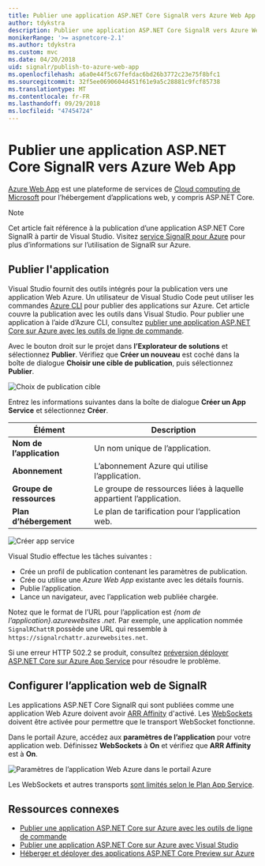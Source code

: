 ```yaml
---
title: Publier une application ASP.NET Core SignalR vers Azure Web App
author: tdykstra
description: Publier une application ASP.NET Core SignalR vers Azure Web App
monikerRange: '>= aspnetcore-2.1'
ms.author: tdykstra
ms.custom: mvc
ms.date: 04/20/2018
uid: signalr/publish-to-azure-web-app
ms.openlocfilehash: a6a0e44f5c67fefdac6bd26b3772c23e75f8bfc1
ms.sourcegitcommit: 32f5ee0690604d451f61e9a5c28881c9fcf85738
ms.translationtype: MT
ms.contentlocale: fr-FR
ms.lasthandoff: 09/29/2018
ms.locfileid: "47454724"
---
```

# <a name="publish-an-aspnet-core-signalr-app-to-an-azure-web-app"></a>Publier une application ASP.NET Core SignalR vers Azure Web App

[Azure Web App](/azure/app-service/app-service-web-overview) est une plateforme de services de [Cloud computing de Microsoft](https://azure.microsoft.com/) pour l’hébergement d’applications web, y compris ASP.NET Core.

> [!NOTE]
> Cet article fait référence à la publication d’une application ASP.NET Core SignalR à partir de Visual Studio. Visitez [service SignalR pour Azure](https://azure.microsoft.com/en-gb/services/signalr-service?) pour plus d’informations sur l’utilisation de SignalR sur Azure.

## <a name="publish-the-app"></a>Publier l'application

Visual Studio fournit des outils intégrés pour la publication vers une application Web Azure. Un utilisateur de Visual Studio Code peut utiliser les commandes [Azure CLI](/cli/azure) pour publier des applications sur Azure. Cet article couvre la publication avec les outils dans Visual Studio. Pour publier une application à l’aide d’Azure CLI, consultez [publier une application ASP.NET Core sur Azure avec les outils de ligne de commande](/azure/app-service/app-service-web-get-started-dotnet).

Avec le bouton droit sur le projet dans **l’Explorateur de solutions** et sélectionnez **Publier**. Vérifiez que **Créer un nouveau** est coché dans la boîte de dialogue **Choisir une cible de publication**, puis sélectionnez **Publier**.

![Choix de publication cible](publish-to-azure-web-app/_static/pick-publish-target-dialog.png)

Entrez les informations suivantes dans la boîte de dialogue **Créer un App Service** et sélectionnez **Créer**.

| Élément | Description |
| ---- | ----------- |
| **Nom de l’application** | Un nom unique de l’application. |
| **Abonnement** | L’abonnement Azure qui utilise l’application. |
| **Groupe de ressources** | Le groupe de ressources liées à laquelle appartient l’application.  |
| **Plan d’hébergement** | Le plan de tarification pour l’application web. |

![Créer app service](publish-to-azure-web-app/_static/create-app-service-dialog.png)

Visual Studio effectue les tâches suivantes :

* Crée un profil de publication contenant les paramètres de publication.
* Crée ou utilise une *Azure Web App* existante avec les détails fournis.
* Publie l’application.
* Lance un navigateur, avec l’application web publiée chargée.

Notez que le format de l’URL pour l’application est *{nom de l’application}.azurewebsites .net*. Par exemple, une application nommée `SignalRChattR` possède une URL qui ressemble à `https://signalrchattr.azurewebsites.net`.

Si une erreur HTTP 502.2 se produit, consultez [préversion déployer ASP.NET Core sur Azure App Service](xref:host-and-deploy/azure-apps/index) pour résoudre le problème.

## <a name="configure-signalr-web-app"></a>Configurer l’application web de SignalR

Les applications ASP.NET Core SignalR qui sont publiées comme une application Web Azure doivent avoir [ARR Affinity](https://en.wikipedia.org/wiki/Application_Request_Routing) d'activé. Les [WebSockets](xref:fundamentals/websockets) doivent être activée pour permettre que le transport WebSocket fonctionne.

Dans le portail Azure, accédez aux **paramètres de l’application** pour votre application web. Définissez **WebSockets** à **On** et vérifiez que **ARR Affinity** est à **On**.

![Paramètres de l’application Web Azure dans le portail Azure](publish-to-azure-web-app/_static/azure-web-app-settings.png)

 Les WebSockets et autres transports [sont limités selon le Plan App Service](/azure/azure-subscription-service-limits#app-service-limits).

## <a name="related-resources"></a>Ressources connexes

* [Publier une application ASP.NET Core sur Azure avec les outils de ligne de commande](/azure/app-service/app-service-web-get-started-dotnet)
* [Publier une application ASP.NET Core sur Azure avec Visual Studio](xref:tutorials/publish-to-azure-webapp-using-vs)
* [Héberger et déployer des applications ASP.NET Core Preview sur Azure](xref:host-and-deploy/azure-apps/index#deploy-aspnet-core-preview-release-to-azure-app-service)
